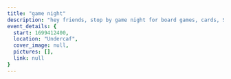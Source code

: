 ```yaml
---
title: "game night"
description: "hey friends, stop by game night for board games, cards, Switch, and snacks! Prof. Mehmet attends on occasion too"
event_details: {
  start: 1699412400,
  location: "Undercaf",
  cover_image: null,
  pictures: [],
  link: null
}
---
```

